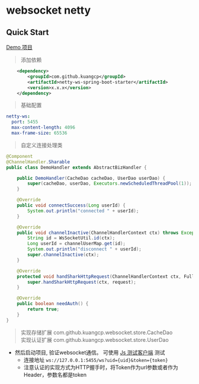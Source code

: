 # websocket netty

## Quick Start
[Demo 项目](/netty-ws-server-demo)

> 添加依赖

```xml
    <dependency>
        <groupId>com.github.kuangcp</groupId>
        <artifactId>netty-ws-spring-boot-starter</artifactId>
        <version>x.x.x</version>
    </dependency>
```

> 基础配置

```yaml
netty-ws:
  port: 5455
  max-content-length: 4096
  max-frame-size: 65536

```

> 自定义连接处理类
```java
@Component
@ChannelHandler.Sharable
public class DemoHandler extends AbstractBizHandler {

    public DemoHandler(CacheDao cacheDao, UserDao userDao) {
        super(cacheDao, userDao, Executors.newScheduledThreadPool(1));
    }

    @Override
    public void connectSuccess(Long userId) {
        System.out.println("connected " + userId);
    }

    @Override
    public void channelInactive(ChannelHandlerContext ctx) throws Exception {
        String id = WsSocketUtil.id(ctx);
        Long userId = channelUserMap.get(id);
        System.out.println("disconnect " + userId);
        super.channelInactive(ctx);
    }

    @Override
    protected void handSharkHttpRequest(ChannelHandlerContext ctx, FullHttpRequest request) {
        super.handSharkHttpRequest(ctx, request);
    }

    @Override
    public boolean needAuth() {
        return true;
    }
}
```
> 实现存储扩展 com.github.kuangcp.websocket.store.CacheDao  
> 实现认证扩展 com.github.kuangcp.websocket.store.UserDao  

- 然后启动项目, 验证websocket通信。 可使用 [Js 测试客户端](/netty-ws-server-demo/src/main/resources/client.html) 测试
    - 连接地址 `ws://127.0.0.1:5455/ws?uid={uid}&token={token}`
    - 注意认证的实现方式为HTTP握手时，将Token作为url参数或者作为Header，参数名都是token


